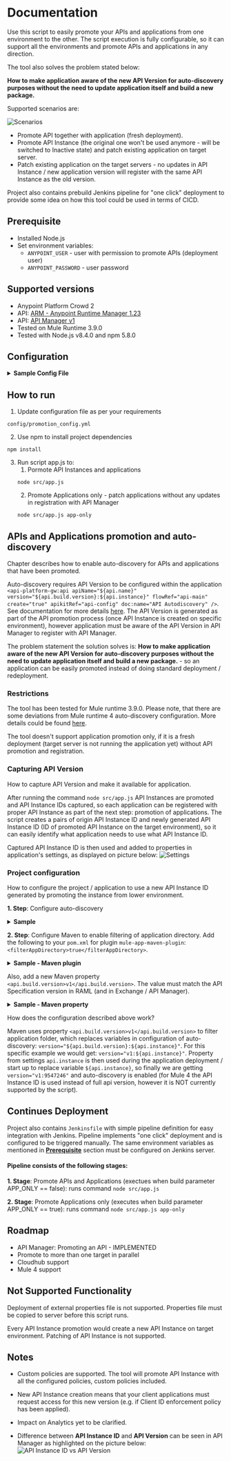 
# Documentation 

Use this script to easily promote your APIs and applications from one environment to the other. The script execution is fully configurable, so it can support all the environments and promote APIs and applications in any direction. 

The tool also solves the problem stated below:<p>
**How to make application aware of the new API Version for auto-discovery purposes without the need to update application itself and build a new package.**
	
Supported scenarios are:

![Scenarios](./images/scenarios.png)

* Promote API together with application (fresh deployment).
* Promote API Instance (the original one won't be used anymore - will be switched to Inactive state) and patch existing application on target server.
* Patch existing application on the target servers - no updates in API Instance / new application version will register with the same API Instance as the old version.

Project also contains prebuild Jenkins pipeline for "one click" deployment to provide some idea on how this tool could be used in terms of CICD.

## Prerequisite

* Installed Node.js
* Set environment variables:
	* `ANYPOINT_USER` - user with permission to promote APIs (deployment user)
	* `ANYPOINT_PASSWORD` - user password

## Supported versions

* Anypoint Platform Crowd 2
* API: [ARM - Anypoint Runtime Manager 1.23](https://anypoint.mulesoft.com/apiplatform/anypoint-platform/#/portals/organizations/ae639f94-da46-42bc-9d51-180ec25cf994/apis/38784/versions/1490649/pages/182845)
* API: [API Manager v1](https://anypoint.mulesoft.com/exchange/portals/anypoint-platform-eng/f1e97bc6-315a-4490-82a7-23abe036327a.anypoint-platform/api-manager-api/api/v1/pages/Promoting%20an%20API/)
* Tested on Mule Runtime 3.9.0
* Tested with Node.js v8.4.0 and npm 5.8.0


## Configuration
<details><summary><b>Sample Config File</b></summary><p>
	
```
Config:
  Organisation: "IRMulesoftCrowd"		//your organisation / business group
  SourceEnvName: "TEST"				//name of environment configure on ARM
  SourceServerName: "ContainerizedCluster"	//source runtime name - could be server or cluster
  SourceServerType: "CLUSTER"			//supported types are SERVER or CLUSTER
  TargetEnvName: "PROD"				//name of environment configured on ARM
  TargetServerName: "joker"			//target runtime name - could be server or cluster
  TargetServerType: "SERVER"			//supported types are SERVER or CLUSTER
  Applications:					//all the applications running on source runtime that should be promoted to target runtime
    - 
      appName: "ir-s-customer"			//application name as displayed on the source server
      apiInstanceId: 9546857			//API Instance ID application is registered with
```
</p></details>

## How to run
1. Update configuration file as per your requirements
```
config/promotion_config.yml
```
2. Use npm to install project dependencies
```
npm install
```
3. Run script app.js to:
	1. Pormote API Instances and applications
	```
	node src/app.js
	```
	2. Promote Applications only - patch applications without any updates in registration with API Manager 
	```
	node src/app.js app-only
	```

## APIs and Applications promotion and auto-discovery
Chapter describes how to enable auto-discovery for APIs and applications that have been promoted.

Auto-discovery requires API Version to be configured within the application `<api-platform-gw:api apiName="${api.name}" version="${api.build.version}:${api.instance}" flowRef="api-main" create="true" apikitRef="api-config" doc:name="API Autodiscovery" />`. See documentation for more details [here](https://docs.mulesoft.com/api-manager/v/2.x/configure-auto-discovery-new-task). The API Version is generated as part of the API promotion process (once API Instance is created on specific environment), however application must be aware of the API Version in API Manager to register with API Manager.

The problem statement the solution solves is: **How to make application aware of the new API Version for auto-discovery purposes without the need to update application itself and build a new package.** - so an application can be easily promoted instead of doing standard deployment / redeployment.

### Restrictions
The tool has been tested for Mule runtime 3.9.0. Please note, that there are some deviations from Mule runtime 4 auto-discovery configuration. More details could be found [here](https://docs.mulesoft.com/api-manager/v/2.x/api-auto-discovery-new-concept).

The tool doesn't support application promotion only, if it is a fresh deployment (target server is not running the application yet) without API promotion and registration.

### Capturing API Version
How to capture API Version and make it available for application.

After running the command `node src/app.js` API Instances are promoted and API Instance IDs captured, so each application can be registered with proper API Instance as part of the next step: promotion of applications. The script creates a pairs of origin API Instance ID and newly generated API Instance ID (ID of promoted API Instance on the target environment), so it can easily identify what application needs to use what API Instance ID.

Captured API Instance ID is then used and added to properties in application's settings, as displayed on picture below: 
![Settings](./images/app-settings.png)

### Project configuration
How to configure the project / application to use a new API Instance ID generated by promoting the instance from lower environment.

**1. Step**: Configure auto-discovery

<details><summary><b>Sample</b></summary>
	
```xml
<api-platform-gw:api apiName="${api.name}" version="${api.build.version}:${api.instance}" flowRef="api-main" create="true" apikitRef="api-config" doc:name="API Autodiscovery" />
```
</details><p></p>

**2. Step**: Configure Maven to enable filtering of application directory. Add the following to your `pom.xml` for plugin `mule-app-maven-plugin`: `<filterAppDirectory>true</filterAppDirectory>`.

<details><summary><b>Sample - Maven plugin</b></summary>
	
```xml
<plugin>
  <groupId>org.mule.tools.maven</groupId>
  <artifactId>mule-app-maven-plugin</artifactId>
  <version>${mule.tools.version}</version>
  <extensions>true</extensions>
  <configuration>
    <copyToAppsDirectory>true</copyToAppsDirectory>
    <filterAppDirectory>true</filterAppDirectory>
  </configuration>
</plugin> 
```
</details><p></p>

Also, add a new Maven property `<api.build.version>v1</api.build.version>`. The value must match the API Specification version in RAML (and in Exchange / API Manager).

<details><summary><b>Sample - Maven property</b></summary>
	
```xml
  <properties>
    <api.build.version>v1</api.build.version>
    
    <project.build.sourceEncoding>UTF-8</project.build.sourceEncoding>
    <project.reporting.outputEncoding>UTF-8</project.reporting.outputEncoding>
    <mule.version>3.9.0</mule.version>
    <mule.tools.version>1.2</mule.tools.version>
    <maven.assembly.plugin.version>3.0.0</maven.assembly.plugin.version>
    <maven.release.plugin.version>2.5.3</maven.release.plugin.version>
    <munit.version>1.3.7</munit.version>
    <mule.munit.support.version>3.9.1</mule.munit.support.version>
  </properties>
```
</details><p></p>

How does the configuration described above work? <p></p>
Maven uses property `<api.build.version>v1</api.build.version>` to filter application folder, which replaces variables in configuration of auto-discovery: `version="${api.build.version}:${api.instance}"`. For this specific example we would get: `version="v1:${api.instance}"`. Property from settings `api.instance` is then used during the application deployment / start up to replace variable `${api.instance}`, so finally we are getting `version="v1:9547246"` and auto-discovery is enabled (for Mule 4 the API Instance ID is used instead of full api version, however it is NOT currently supported by the script).

## Continues Deployment
Project also contains `Jenkinsfile` with simple pipeline definition for easy integration with Jenkins. Pipeline implements "one click" deployment and is configured to be triggered manually.
The same environment variables as mentioned in [**Prerequisite**](#prerequisite) section must be configured on Jenkins server.

#### Pipeline consists of the following stages:

**1. Stage**:  Promote APIs and Applications (exectues when build parameter APP_ONLY == false): runs command `node src/app.js`

**2. Stage**:  Promote Applications only (executes when build parameter APP_ONLY == true): runs command `node src/app.js app-only`

## Roadmap

* API Manager: Promoting an API - IMPLEMENTED
* Promote to more than one target in parallel
* Cloudhub support
* Mule 4 support

## Not Supported Functionality
Deployment of external properties file is not supported. Properties file must be copied to server before this script runs.

Every API Instance promotion would create a new API Instance on target environment. Patching of API Instance is not supported.

## Notes
* Custom policies are supported. The tool will promote API Instance with all the configured policies, custom policies included.

* New API Instance creation means that your client applications must request access for this new version (e.g. if Client ID enforcement policy has been applied).

* Impact on Analytics yet to be clarified.

* Difference between **API Instance ID** and **API Version** can be seen in API Manager as highlighted on the picture below:
![API Instance ID vs API Version](./images/api-manager.png)
